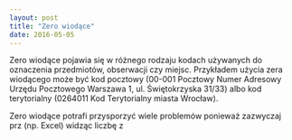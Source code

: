 ```yaml
---
layout: post
title: "Zero wiodące"
date: 2016-05-05
---
```


Zero wiodące pojawia się w różnego rodzaju kodach używanych do oznaczenia przedmiotów, obserwacji czy miejsc. Przykładem użycia zera wiodącego może być kod pocztowy (00-001 Pocztowy Numer Adresowy Urzędu Pocztowego Warszawa 1, ul. Świętokrzyska 31/33) albo kod terytorialny (0264011 Kod Terytorialny miasta Wrocław). 

Zero wiodące potrafi przysporzyć wiele problemów ponieważ zazwyczaj prz (np. Excel) widząc liczbę z 
